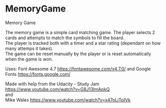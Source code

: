 # MemoryGame
Memory Game

The memory game is a simple card matching game. The player selects 2 cards and attempts to match the symbols to fill the board.<br>
The player is tracked both with a timer and a star rating (dependant on how many attemps it takes).<br>
The game can be reset manually by the player or is reset automatically when the game is won.<br>

Uses: Font Awesome 4.7 https://fontawesome.com/v4.7.0/ and Google Fonts https://fonts.google.com/<br>

Made with help from the Udacity - Study Jam
https://www.youtube.com/watch?v=G8J13lmApkQ
<br>
and
<br>
Mike Wales
https://www.youtube.com/watch?v=x47oLiTpIVk
